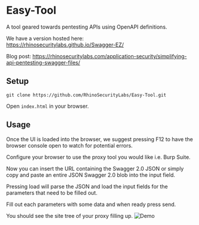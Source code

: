 # Easy-Tool
A tool geared towards pentesting APIs using OpenAPI definitions.

We have a version hosted here: https://rhinosecuritylabs.github.io/Swagger-EZ/

Blog post: https://rhinosecuritylabs.com/application-security/simplifying-api-pentesting-swagger-files/

## Setup
`git clone https://github.com/RhinoSecurityLabs/Easy-Tool.git`

Open `index.html` in your browser.


## Usage
Once the UI is loaded into the browser, we suggest pressing F12 to have the browser console open to watch for potential errors.

Configure your browser to use the proxy tool you would like i.e. Burp Suite.

Now you can insert the URL containing the Swagger 2.0 JSON or simply copy and paste an entire JSON Swagger 2.0 blob into the input field. 

Pressing load will parse the JSON and load the input fields for the parameters that need to be filled out.

Fill out each parameters with some data and when ready press send.

You should see the site tree of your proxy filling up.
![Demo](https://rhinosecuritylabs.github.io/Swagger-EZ/media/demo.gif)

